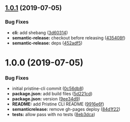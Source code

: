 ## [1.0.1](https://github.com/etclabscore/pristine-cli/compare/1.0.0...1.0.1) (2019-07-05)


### Bug Fixes

* **cli:** add shebang ([3d60314](https://github.com/etclabscore/pristine-cli/commit/3d60314))
* **semantic-release:** checkout before releasing ([435408f](https://github.com/etclabscore/pristine-cli/commit/435408f))
* **semantic-release:** deps ([452adf5](https://github.com/etclabscore/pristine-cli/commit/452adf5))

# 1.0.0 (2019-07-05)


### Bug Fixes

* initial pristine-cli commit ([0c56db8](https://github.com/etclabscore/pristine-cli/commit/0c56db8))
* **package.json:** add build files ([5d221cd](https://github.com/etclabscore/pristine-cli/commit/5d221cd))
* **package.json:** version ([9ee34d9](https://github.com/etclabscore/pristine-cli/commit/9ee34d9))
* **README:** add Pristine CLI README ([9916e6f](https://github.com/etclabscore/pristine-cli/commit/9916e6f))
* **semanticrelease:** remove gh-pages deploy ([84d1f22](https://github.com/etclabscore/pristine-cli/commit/84d1f22))
* **tests:** allow pass with no tests ([8eb3dca](https://github.com/etclabscore/pristine-cli/commit/8eb3dca))

